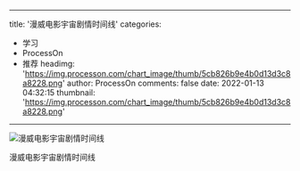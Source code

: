 
---
title: '漫威电影宇宙剧情时间线'
categories: 
 - 学习
 - ProcessOn
 - 推荐
headimg: 'https://img.processon.com/chart_image/thumb/5cb826b9e4b0d13d3c8a8228.png'
author: ProcessOn
comments: false
date: 2022-01-13 04:32:15
thumbnail: 'https://img.processon.com/chart_image/thumb/5cb826b9e4b0d13d3c8a8228.png'
---

<div>   
<img class="thumb" alt="漫威电影宇宙剧情时间线" src="https://img.processon.com/chart_image/thumb/5cb826b9e4b0d13d3c8a8228.png" referrerpolicy="no-referrer">
<p>漫威电影宇宙剧情时间线</p>  
</div>
            